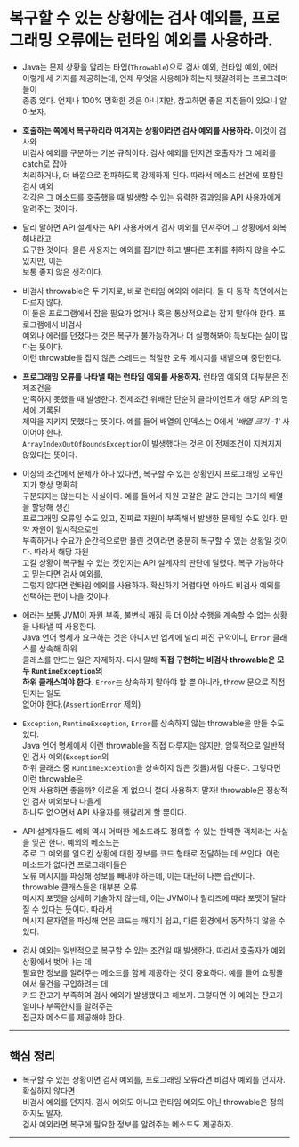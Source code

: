 # 복구할 수 있는 상황에는 검사 예외를, 프로그래밍 오류에는 런타임 예외를 사용하라.

- Java는 문제 상황을 알리는 타입(`Throwable`)으로 검사 예외, 런타임 예외, 에러  
  이렇게 세 가지를 제공하는데, 언제 무엇을 사용해야 하는지 헷갈려하는 프로그래머들이  
  종종 있다. 언제나 100% 명확한 것은 아니지만, 참고하면 좋은 지침들이 있으니 알아보자.

- **호출하는 쪽에서 복구하리라 여겨지는 상황이라면 검사 예외를 사용하라.** 이것이 검사와  
  비검사 예외를 구분하는 기본 규칙이다. 검사 예외를 던지면 호출자가 그 예외를 catch로 잡아  
  처리하거나, 더 바깥으로 전파하도록 강제하게 된다. 따라서 메소드 선언에 포함된 검사 예외  
  각각은 그 메소드를 호출했을 때 발생할 수 있는 유력한 결과임을 API 사용자에게 알려주는 것이다.

- 달리 말하면 API 설계자는 API 사용자에게 검사 예외를 던져주어 그 상황에서 회복해내라고  
  요구한 것이다. 물론 사용자는 예외를 잡기만 하고 별다른 조취를 취하지 않을 수도 있지만, 이는  
  보통 좋지 않은 생각이다.

- 비검사 throwable은 두 가지로, 바로 런타임 예외와 에러다. 둘 다 동작 측면에서는 다르지 않다.  
  이 둘은 프로그램에서 잡을 필요가 없거나 혹은 통상적으로는 잡지 말아야 한다. 프로그램에서 비검사  
  예외나 에러를 던졌다는 것은 복구가 불가능하거나 더 실행해봐야 득보다는 실이 많다는 뜻이다.  
  이런 throwable을 잡지 않은 스레드는 적절한 오류 메시지를 내뱉으며 중단한다.

- **프로그래밍 오류를 나타낼 때는 런타임 에외를 사용하자.** 런타임 예외의 대부분은 전제조건을  
  만족하지 못했을 때 발생한다. 전제조건 위배란 단순히 클라이언트가 해당 API의 명세에 기록된  
  제약을 지키지 못했다는 뜻이다. 예를 들어 배열의 인덱스는 0에서 _'배열 크기 -1'_ 사이어야 한다.  
  `ArrayIndexOutOfBoundsException`이 발생했다는 것은 이 전제조건이 지켜지지 않았다는 뜻이다.

- 이상의 조건에서 문제가 하나 있다면, 복구할 수 있는 상황인지 프로그래밍 오류인지가 항상 명확히  
  구분되지는 않는다는 사실이다. 예를 들어서 자원 고갈은 말도 안되는 크기의 배열을 할당해 생긴  
  프로그래밍 오류일 수도 있고, 진짜로 자원이 부족해서 발생한 문제일 수도 있다. 만약 자원이 일시적으로만  
  부족하거나 수요가 순간적으로만 몰린 것이라면 충분히 복구할 수 있는 상황일 것이다. 따라서 해당 자원  
  고갈 상황이 복구될 수 있는 것인지는 API 설계자의 판단에 달렸다. 복구 가능하다고 믿는다면 검사 예외를,  
  그렇지 않다면 런타임 예외를 사용하자. 확신하기 어렵다면 아마도 비검사 예외를 선택하는 편이 나을 것이다.

- 에러는 보통 JVM이 자원 부족, 불변식 깨짐 등 더 이상 수행을 계속할 수 없는 상황을 나타낼 때 사용한다.  
  Java 언어 명세가 요구하는 것은 아니지만 업계에 널리 퍼진 규약이니, `Error` 클래스를 상속해 하위  
  클래스를 만드는 일은 자제하자. 다시 말해 **직접 구현하는 비검사 throwable은 모두 `RuntimeException`의**  
  **하위 클래스여야 한다.** `Error`는 상속하지 말아야 할 뿐 아니라, throw 문으로 직접 던지는 일도  
  없어야 한다.(`AssertionError` 제외)

- `Exception`, `RuntimeException`, `Error`를 상속하지 않는 throwable을 만들 수도 있다.  
  Java 언어 명세에서 이런 throwable을 직접 다루지는 않지만, 암묵적으로 일반적인 검사 예외(`Exception`의  
  하위 클래스 중 `RuntimeException`을 상속하지 않은 것들)처럼 다룬다. 그렇다면 이런 throwable은  
  언제 사용하면 좋을까? 이로울 게 없으니 절대 사용하지 말자! throwable은 정상적인 검사 예외보다 나을게  
  하나도 없으면서 API 사용자를 헷갈리게 할 뿐이다.

- API 설계자들도 예외 역시 어떠한 메소드라도 정의할 수 있는 완벽한 객체라는 사실을 잊곤 한다. 예외의 메소드는  
  주로 그 예외를 일으킨 상황에 대한 정보를 코드 형태로 전달하는 데 쓰인다. 이런 메소드가 없다면 프로그래머들은  
  오류 메시지를 파싱해 정보를 빼내야 하는데, 이는 대단히 나쁜 습관이다. throwable 클래스들은 대부분 오류  
  메시지 포맷을 상세히 기술하지 않는데, 이는 JVM이나 릴리즈에 따라 포맷이 달라질 수 있다는 뜻이다. 따라서  
  메시지 문자열을 파싱해 얻은 코드는 깨지기 쉽고, 다른 환경에서 동작하지 않을 수 있다.

- 검사 예외는 일반적으로 복구할 수 있는 조건일 때 발생한다. 따라서 호출자가 예외 상황에서 벗어나는 데  
  필요한 정보를 알려주는 메소드를 함께 제공하는 것이 중요하다. 예를 들어 쇼핑몰에서 물건을 구입하려는 데  
  카드 잔고가 부족하여 검사 예외가 발생했다고 해보자. 그렇다면 이 예외는 잔고가 얼마나 부족한지를 알려주는  
  접근자 메소드를 제공해야 한다.

<hr/>

## 핵심 정리

- 복구할 수 있는 상황이면 검사 예외를, 프로그래밍 오류라면 비검사 예외를 던지자. 확실하지 않다면  
  비검사 예외를 던지자. 검사 예외도 아니고 런타임 예외도 아닌 throwable은 정의하지도 말자.  
  검사 예외라면 복구에 필요한 정보를 알려주는 메소드도 제공하자.

<hr/>
